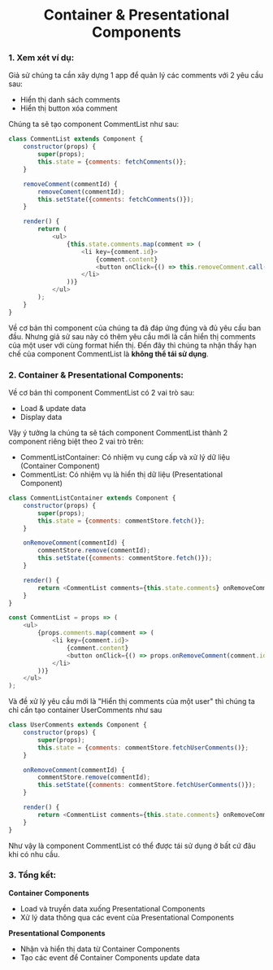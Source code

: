<h1 align="center">Container & Presentational Components</h1>

### 1. Xem xét ví dụ:

Giả sử chúng ta cần xây dựng 1 app để quản lý các comments với 2 yêu cầu sau:

- Hiển thị danh sách comments
- Hiển thị button xóa comment

Chúng ta sẽ tạo component CommentList như sau:

```javascript
class CommentList extends Component {
    constructor(props) {
        super(props);
        this.state = {comments: fetchComments()};
    }

    removeComment(commentId) {
        removeComent(commentId);
        this.setState({comments: fetchComments()});
    }

    render() {
        return (
            <ul>
                {this.state.comments.map(comment => (
                    <li key={comment.id}>
                        {comment.content}
                        <button onClick={() => this.removeComment.call(this, comment.id)}>Remove</button>
                    </li>
                ))}
            </ul>
        );
    }
}
```

Về cơ bản thì component của chúng ta đã đáp ứng đúng và đủ yêu cầu ban đầu. Nhưng giả sử sau này có thêm yêu cầu mới là cần hiển thị comments của một user với cùng format hiển thị. Đến đây thì chúng ta nhận thấy hạn chế của component CommentList là **không thể tái sử dụng**.

### 2. Container & Presentational Components:

Về cơ bản thì component CommentList có 2 vai trò sau:

- Load & update data
- Display data

Vậy ý tưởng la chúng ta sẽ tách component CommentList thành 2 component riêng biệt theo 2 vai trò trên:

- CommentListContainer: Có nhiệm vụ cung cấp và xử lý dữ liệu (Container Component)
- CommentList: Có nhiệm vụ là hiển thị dữ liệu (Presentational Component)

```javascript
class CommentListContainer extends Component {
    constructor(props) {
        super(props);
        this.state = {comments: commentStore.fetch()};
    }

    onRemoveComment(commentId) {
        commentStore.remove(commentId);
        this.setState({comments: commentStore.fetch()});
    }

    render() {
        return <CommentList comments={this.state.comments} onRemoveComment={this.onRemoveComment.bind(this)} />;
    }
}

const CommentList = props => (
    <ul>
        {props.comments.map(comment => (
            <li key={comment.id}>
                {comment.content}
                <button onClick={() => props.onRemoveComment(comment.id)}>Remove</button>
            </li>
        ))}
    </ul>
);
```
Và đề xử lý yêu cầu mới là "Hiển thị comments của một user" thì chúng ta chỉ cần tạo container UserComments như sau

```javascript
class UserComments extends Component {
    constructor(props) {
        super(props);
        this.state = {comments: commentStore.fetchUserComments()};
    }

    onRemoveComment(commentId) {
        commentStore.remove(commentId);
        this.setState({comments: commentStore.fetchUserComments()});
    }

    render() {
        return <CommentList comments={this.state.comments} onRemoveComment={this.onRemoveComment.bind(this)} />;
    }
}
```
Như vậy là component CommentList có thể được tái sử dụng ở bất cứ đâu khi có nhu cầu.

### 3. Tổng kết:

**Container Components**

- Load và truyền data xuống Presentational Components
- Xử lý data thông qua các event của Presentational Components

**Presentational Components**

- Nhận và hiển thị data từ Container Components
- Tạo các event để Container Components update data
